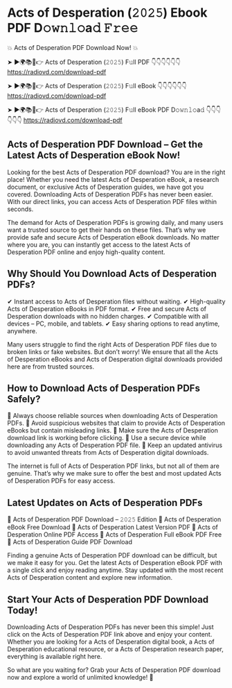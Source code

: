 # Acts of Desperation (𝟸𝟶𝟸𝟻) Ebook PDF D𝚘𝚠𝚗𝚕𝚘a𝚍 𝙵𝚛𝚎𝚎

💥 Acts of Desperation PDF Download Now! 💥

➤ ►🌍📚📱👉 Acts of Desperation (𝟸𝟶𝟸𝟻) F𝚞ll PDF 👇👇👇👇👇👇
https://radiovd.com/download-pdf

➤ ►🌍📚📱👉 Acts of Desperation (𝟸𝟶𝟸𝟻) F𝚞ll eBook 👇👇👇👇👇👇
https://radiovd.com/download-pdf

➤ ►🌍📚📱👉 Acts of Desperation (𝟸𝟶𝟸𝟻) F𝚞ll eBook PDF D𝚘𝚠𝚗𝚕𝚘a𝚍 👇👇👇👇👇👇
https://radiovd.com/download-pdf

## Acts of Desperation PDF Download – Get the Latest Acts of Desperation eBook Now!

Looking for the best Acts of Desperation PDF download? You are in the right place! Whether you need the latest Acts of Desperation eBook, a research document, or exclusive Acts of Desperation guides, we have got you covered. Downloading Acts of Desperation PDFs has never been easier. With our direct links, you can access Acts of Desperation PDF files within seconds.

The demand for Acts of Desperation PDFs is growing daily, and many users want a trusted source to get their hands on these files. That’s why we provide safe and secure Acts of Desperation eBook downloads. No matter where you are, you can instantly get access to the latest Acts of Desperation PDF online and enjoy high-quality content.

## Why Should You Download Acts of Desperation PDFs?

✔ Instant access to Acts of Desperation files without waiting.
✔ High-quality Acts of Desperation eBooks in PDF format.
✔ Free and secure Acts of Desperation downloads with no hidden charges.
✔ Compatible with all devices – PC, mobile, and tablets.
✔ Easy sharing options to read anytime, anywhere.

Many users struggle to find the right Acts of Desperation PDF files due to broken links or fake websites. But don’t worry! We ensure that all the Acts of Desperation eBooks and Acts of Desperation digital downloads provided here are from trusted sources.

## How to Download Acts of Desperation PDFs Safely?

📌 Always choose reliable sources when downloading Acts of Desperation PDFs.
📌 Avoid suspicious websites that claim to provide Acts of Desperation eBooks but contain misleading links.
📌 Make sure the Acts of Desperation download link is working before clicking.
📌 Use a secure device while downloading any Acts of Desperation PDF file.
📌 Keep an updated antivirus to avoid unwanted threats from Acts of Desperation digital downloads.

The internet is full of Acts of Desperation PDF links, but not all of them are genuine. That’s why we make sure to offer the best and most updated Acts of Desperation PDFs for easy access.

## Latest Updates on Acts of Desperation PDFs

🔹 Acts of Desperation PDF Download – 𝟸𝟶𝟸𝟻 Edition
🔹 Acts of Desperation eBook Free Download
🔹 Acts of Desperation Latest Version PDF
🔹 Acts of Desperation Online PDF Access
🔹 Acts of Desperation Full eBook PDF Free
🔹 Acts of Desperation Guide PDF Download

Finding a genuine Acts of Desperation PDF download can be difficult, but we make it easy for you. Get the latest Acts of Desperation eBook PDF with a single click and enjoy reading anytime. Stay updated with the most recent Acts of Desperation content and explore new information.

## Start Your Acts of Desperation PDF Download Today!

Downloading Acts of Desperation PDFs has never been this simple! Just click on the Acts of Desperation PDF link above and enjoy your content. Whether you are looking for a Acts of Desperation digital book, a Acts of Desperation educational resource, or a Acts of Desperation research paper, everything is available right here.

So what are you waiting for? Grab your Acts of Desperation PDF download now and explore a world of unlimited knowledge! 🚀